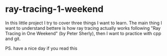 # ray-tracing-1-weekend

In this little project I try to cover three things I want to learn. The main thing I want to understand bettere is how ray tracing actually works following "Ray Tracing in One Weekend" (by Peter Sherly), then I want to practice with cpp and git.

PS. have a nice day if you read this
 
